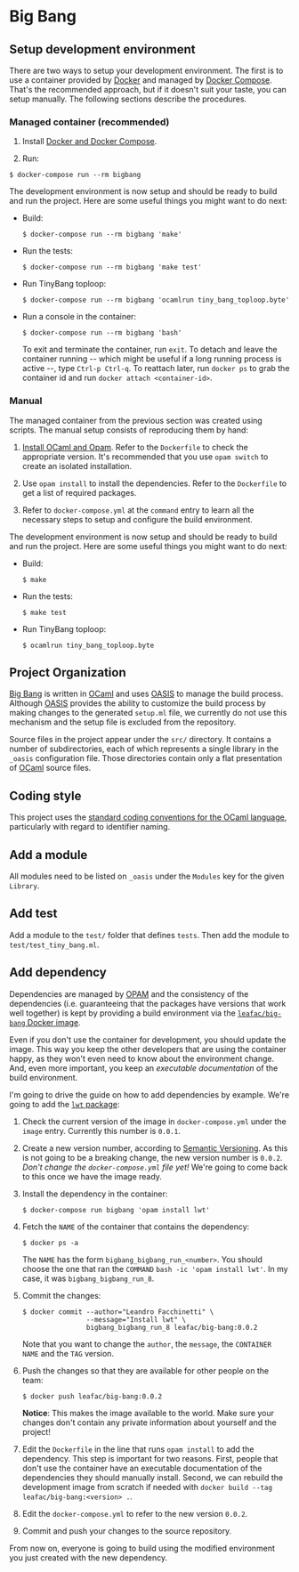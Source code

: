 Big Bang
========

Setup development environment
-----------------------------

There are two ways to setup your development environment. The first is to use a
container provided by [Docker][what-is-docker] and managed by
[Docker Compose][docker-compose]. That's the recommended approach, but if it
doesn't suit your taste, you can setup manually. The following sections describe
the procedures.

### Managed container (recommended)

1. Install [Docker and Docker Compose][docker-compose-installation].

2. Run:

  ```console
  $ docker-compose run --rm bigbang
  ```

The development environment is now setup and should be ready to build and run
the project. Here are some useful things you might want to do next:

- Build:

  ```console
  $ docker-compose run --rm bigbang 'make'
  ```

- Run the tests:

  ```console
  $ docker-compose run --rm bigbang 'make test'
  ```

- Run TinyBang toploop:

  ```console
  $ docker-compose run --rm bigbang 'ocamlrun tiny_bang_toploop.byte'
  ```

- Run a console in the container:

  ```console
  $ docker-compose run --rm bigbang 'bash'
  ```

  To exit and terminate the container, run `exit`. To detach and leave the
  container running -- which might be useful if a long running process is active
  --, type `Ctrl-p Ctrl-q`. To reattach later, run `docker ps` to grab the
  container id and run `docker attach <container-id>`.

### Manual

The managed container from the previous section was created using scripts. The
manual setup consists of reproducing them by hand:

1. [Install OCaml and Opam][install-ocaml]. Refer to the `Dockerfile` to check
   the appropriate version. It's recommended that you use `opam switch` to
   create an isolated installation.

2. Use `opam install` to install the dependencies. Refer to the `Dockerfile` to
   get a list of required packages.

3. Refer to `docker-compose.yml` at the `command` entry to learn all the
   necessary steps to setup and configure the build environment.

The development environment is now setup and should be ready to build and run
the project. Here are some useful things you might want to do next:

- Build:

  ```console
  $ make
  ```

- Run the tests:

  ```console
  $ make test
  ```

- Run TinyBang toploop:

  ```console
  $ ocamlrun tiny_bang_toploop.byte
  ```

Project Organization
--------------------

[Big Bang][big-bang] is written in [OCaml][ocaml] and uses [OASIS][oasis] to
manage the build process. Although [OASIS][oasis] provides the ability to
customize the build process by making changes to the generated `setup.ml` file,
we currently do not use this mechanism and the setup file is excluded from the
repository.

Source files in the project appear under the `src/` directory. It contains a
number of subdirectories, each of which represents a single library in the
`_oasis` configuration file. Those directories contain only a flat presentation
of [OCaml][ocaml] source files.

Coding style
------------

This project uses the
[standard coding conventions for the OCaml language][ocaml-coding-style],
particularly with regard to identifier naming.

Add a module
------------

All modules need to be listed on `_oasis` under the `Modules` key for the given
`Library`.

Add test
--------

Add a module to the `test/` folder that defines `tests`. Then add the module to
`test/test_tiny_bang.ml`.

Add dependency
--------------

Dependencies are managed by [OPAM][opam] and the consistency of the dependencies
(i.e. guaranteeing that the packages have versions that work well together) is
kept by providing a build environment via the
[`leafac/big-bang` Docker image][docker-image-big-bang].

Even if you don't use the container for development, you should update the
image. This way you keep the other developers that are using the container
happy, as they won't even need to know about the environment change. And, even
more important, you keep an *executable documentation* of the build environment.

I'm going to drive the guide on how to add dependencies by example. We're going
to add the [`lwt` package][lwt]:

1. Check the current version of the image in `docker-compose.yml` under the
   `image` entry. Currently this number is `0.0.1`.

2. Create a new version number, according to
   [Semantic Versioning][semantic-versioning]. As this is not going to be a
   breaking change, the new version number is `0.0.2`. *Don't change the
   `docker-compose.yml` file yet!* We're going to come back to this once we have
   the image ready.

3. Install the dependency in the container:

   ```console
   $ docker-compose run bigbang 'opam install lwt'
   ```

4. Fetch the `NAME` of the container that contains the dependency:

   ```console
   $ docker ps -a
   ```

   The `NAME` has the form `bigbang_bigbang_run_<number>`. You should choose the
   one that ran the `COMMAND` `bash -ic 'opam install lwt'`. In my case, it was
   `bigbang_bigbang_run_8`.

5. Commit the changes:

   ```console
   $ docker commit --author="Leandro Facchinetti" \
                   --message="Install lwt" \
                   bigbang_bigbang_run_8 leafac/big-bang:0.0.2
   ```

   Note that you want to change the `author`, the `message`, the `CONTAINER
   NAME` and the `TAG` version.

6. Push the changes so that they are available for other people on the team:

   ```console
   $ docker push leafac/big-bang:0.0.2
   ```

   **Notice**: This makes the image available to the world. Make sure your
   changes don't contain any private information about yourself and the project!

7. Edit the `Dockerfile` in the line that runs `opam install` to add the
   dependency. This step is important for two reasons. First, people that don't
   use the container have an executable documentation of the dependencies they
   should manually install. Second, we can rebuild the development image from
   scratch if needed with `docker build --tag leafac/big-bang:<version> .`.

8. Edit the `docker-compose.yml` to refer to the new version `0.0.2`.

9. Commit and push your changes to the source repository.

From now on, everyone is going to build using the modified environment you just
created with the new dependency.


[what-is-docker]: https://www.docker.com/whatisdocker/
[docker-compose]: http://docs.docker.com/compose/
[docker-compose-installation]: https://docs.docker.com/compose/install/
[install-ocaml]: http://ocaml.org/docs/install.html
[oasis]: http://oasis.forge.ocamlcore.org/
[opam]: https://opam.ocaml.org/
[docker-image-big-bang]: https://registry.hub.docker.com/u/leafac/big-bang/
[lwt]: https://opam.ocaml.org/packages/lwt/lwt.2.4.8/
[semantic-versioning]: http://semver.org/
[ocaml-coding-style]: http://caml.inria.fr/resources/doc/guides/guidelines.en.html
[big-bang]: https://big-bang-lang.com
[ocaml]: http://ocaml.org/
